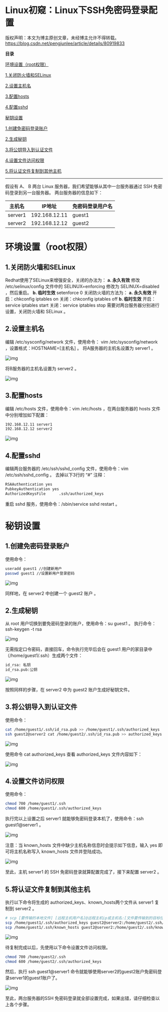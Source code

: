 # Linux初窥：Linux下SSH免密码登录配置

 版权声明：本文为博主原创文章，未经博主允许不得转载。 https://blog.csdn.net/pengjunlee/article/details/80919833

**目录**

[环境设置（root权限）](#环境设置（root权限）)

[1.关闭防火墙和SELinux](#1.关闭防火墙和SELinux)

[2.设置主机名](#2.设置主机名)

[3.配置hosts](#3.配置hosts)

[4.配置sshd](#4.配置sshd)

[秘钥设置](#2.秘钥设置)

[1.创建免密码登录账户](#1.创建免密码登录账户)

[2.生成秘钥](#2.生成秘钥)

[3.将公钥导入到认证文件](#3.将公钥导入到认证文件)

[4.设置文件访问权限](#4.设置文件访问权限)

[5.将认证文件复制到其他主机](#5.将认证文件复制到其他主机)

------

假设有 A、 B 两台 Linux 服务器，我们希望能够从其中一台服务器通过 SSH 免密码登录到另一台服务器。
两台服务器的信息如下： 

| 主机名  | IP地址        | 免密码登录用户名 |
| ------- | ------------- | ---------------- |
| server1 | 192.168.12.11 | guest1           |
| server2 | 192.168.12.12 | guest2           |

# 环境设置（root权限）

## 1.关闭防火墙和SELinux

Redhat使用了SELinux来增强安全，关闭的办法为：
           **a. 永久有效**
           修改 /etc/selinux/config 文件中的 SELINUX=enforcing 修改为 SELINUX=disabled ，然后重启。
           **b. 临时生效**
           setenforce 0
           关闭防火墙的方法为：
           **a. 永久有效**
           开启：chkconfig iptables on
           关闭：chkconfig iptables off
           **b. 临时生效**
           开启：service iptables start
           关闭：service iptables stop
           需要对两台服务器分别进行设置，关闭防火墙和 SELinux 。  

## 2.设置主机名

编辑 /etc/sysconfig/network 文件，使用命令： vim /etc/sysconfig/network  ，设置格式：HOSTNAME=[主机名] 。
将A服务器的主机名设置为 server1 。 

![img](https://img-blog.csdn.net/20180704230038681?watermark/2/text/aHR0cHM6Ly9ibG9nLmNzZG4ubmV0L3BlbmdqdW5sZWU=/font/5a6L5L2T/fontsize/400/fill/I0JBQkFCMA==/dissolve/70)

将B服务器的主机名设置为 server2 。

![img](https://img-blog.csdn.net/20180704230105826?watermark/2/text/aHR0cHM6Ly9ibG9nLmNzZG4ubmV0L3BlbmdqdW5sZWU=/font/5a6L5L2T/fontsize/400/fill/I0JBQkFCMA==/dissolve/70)

## 3.配置hosts

编辑 /etc/hosts 文件，使用命令：vim /etc/hosts ，在两台服务器的 hosts 文件中分别增加如下配置：

```bash
192.168.12.11 server1
192.168.12.12 server2 
```

![img](https://img-blog.csdn.net/20180704230312581?watermark/2/text/aHR0cHM6Ly9ibG9nLmNzZG4ubmV0L3BlbmdqdW5sZWU=/font/5a6L5L2T/fontsize/400/fill/I0JBQkFCMA==/dissolve/70)

## 4.配置sshd

编辑两台服务器的 /etc/ssh/sshd_config 文件，使用命令：vim /etc/ssh/sshd_config 。
           去掉以下3行的 “#” 注释：

```bash
RSAAuthentication yes
PubkeyAuthentication yes
AuthorizedKeysFile      .ssh/authorized_keys
```

重启 sshd 服务，使用命令：/sbin/service sshd restart 。  

# 秘钥设置

## 1.创建免密码登录账户

使用命令：

```bash
useradd guest1 //创建新用户
passwd guest1 //设置新用户登录密码 
```

 

![img](https://img-blog.csdn.net/20180704230603725?watermark/2/text/aHR0cHM6Ly9ibG9nLmNzZG4ubmV0L3BlbmdqdW5sZWU=/font/5a6L5L2T/fontsize/400/fill/I0JBQkFCMA==/dissolve/70)

同样地，在 server2 中创建一个 guest2 账户 。

## 2.生成秘钥

从 root 用户切换到要免密码登录的账户，使用命令：su guest1 。
           执行命令：ssh-keygen -t rsa 

![img](https://img-blog.csdn.net/20180704230711428?watermark/2/text/aHR0cHM6Ly9ibG9nLmNzZG4ubmV0L3BlbmdqdW5sZWU=/font/5a6L5L2T/fontsize/400/fill/I0JBQkFCMA==/dissolve/70)

无需指定口令密码，直接回车，命令执行完毕后会在 guest1 用户的家目录中（/home/guest1/.ssh）生成两个文件：

```bash
id_rsa: 私钥
id_rsa.pub:公钥
```

 

![img](https://img-blog.csdn.net/20180704230723526?watermark/2/text/aHR0cHM6Ly9ibG9nLmNzZG4ubmV0L3BlbmdqdW5sZWU=/font/5a6L5L2T/fontsize/400/fill/I0JBQkFCMA==/dissolve/70)

按照同样的步骤，在 server2 中为 guest2 账户生成好秘钥文件。

## 3.将公钥导入到认证文件

使用命令：

```bash
cat /home/guest1/.ssh/id_rsa.pub >> /home/guest1/.ssh/authorized_keys
ssh guest2@server2 cat /home/guest2/.ssh/id_rsa.pub >> authorized_keys 
```

 

![img](https://img-blog.csdn.net/20180704231827522?watermark/2/text/aHR0cHM6Ly9ibG9nLmNzZG4ubmV0L3BlbmdqdW5sZWU=/font/5a6L5L2T/fontsize/400/fill/I0JBQkFCMA==/dissolve/70)

使用命令 cat authorized_keys 查看 authorized_keys 文件内容如下：

![img](https://img-blog.csdn.net/20180704231837685?watermark/2/text/aHR0cHM6Ly9ibG9nLmNzZG4ubmV0L3BlbmdqdW5sZWU=/font/5a6L5L2T/fontsize/400/fill/I0JBQkFCMA==/dissolve/70)

## 4.设置文件访问权限

使用命令：

```bash
chmod 700 /home/guest1/.ssh
chmod 600 /home/guest1/.ssh/authorized_keys
```

执行完以上设置之后 server1 就能够免密码登录本机了，使用命令：ssh guest1@server1 。 

![img](https://img-blog.csdn.net/20180704231955869?watermark/2/text/aHR0cHM6Ly9ibG9nLmNzZG4ubmV0L3BlbmdqdW5sZWU=/font/5a6L5L2T/fontsize/400/fill/I0JBQkFCMA==/dissolve/70)

注意：当 known_hosts 文件中缺少主机名称信息时会提示如下信息，输入 yes 即可将主机名称写入 known_hosts 文件并登陆成功。

![img](https://img-blog.csdn.net/2018070423200829?watermark/2/text/aHR0cHM6Ly9ibG9nLmNzZG4ubmV0L3BlbmdqdW5sZWU=/font/5a6L5L2T/fontsize/400/fill/I0JBQkFCMA==/dissolve/70)

至此，主机 server1 的 SSH 免密码登录就算配置完成了，接下来配置 server2 。

## 5.将认证文件复制到其他主机

执行以下命令将生成的 authorized_keys、known_hosts两个文件从 server1 复制到 server2 。

```bash
# scp [要传输的本地文件] [远程主机用户名]@远程主机ip或主机名:[文件要传输到的目标位置]
scp /home/guest1/.ssh/authorized_keys guest2@server2:/home/guest2/.ssh/authorized_keys
scp /home/guest1/.ssh/known_hosts guest2@server2:/home/guest2/.ssh/known_hosts 
```

 

![img](https://img-blog.csdn.net/20180704232148639?watermark/2/text/aHR0cHM6Ly9ibG9nLmNzZG4ubmV0L3BlbmdqdW5sZWU=/font/5a6L5L2T/fontsize/400/fill/I0JBQkFCMA==/dissolve/70)

待复制完成以后，先使用以下命令设置文件访问权限。

```bash
chmod 700 /home/guest2/.ssh
chmod 600 /home/guest2/.ssh/authorized_keys
```

然后，执行 ssh guest1@server1 命令就能够使用server2的guest2账户免密码登录server1的guest1账户了。

![img](https://img-blog.csdn.net/20180704232200259?watermark/2/text/aHR0cHM6Ly9ibG9nLmNzZG4ubmV0L3BlbmdqdW5sZWU=/font/5a6L5L2T/fontsize/400/fill/I0JBQkFCMA==/dissolve/70)

至此，两台服务器的SSH 免密码登录就全部设置完成，如果出错，请仔细检查以上各个步骤。



